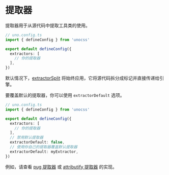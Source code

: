 # 提取器

提取器用于从源代码中提取工具类的使用。

```ts
// uno.config.ts
import { defineConfig } from 'unocss'

export default defineConfig({
  extractors: [
    // 你的提取器
  ],
})
```

默认情况下，[extractorSplit](https://github.com/unocss/unocss/blob/main/packages/core/src/extractors/split.ts) 将始终应用，它将源代码拆分成标记并直接传递给引擎。

要覆盖默认的提取器，你可以使用 `extractorDefault` 选项。

```ts
// uno.config.ts
import { defineConfig } from 'unocss'

export default defineConfig({
  extractors: [
    // 你的提取器
  ],
  // 禁用默认提取器
  extractorDefault: false,
  // 使用你自己的提取器覆盖默认提取器
  extractorDefault: myExtractor,
})
```

例如，请查看 [pug 提取器](https://github.com/unocss/unocss/tree/main/packages/extractor-pug) 或 [attributify 提取器](https://github.com/unocss/unocss/blob/main/packages/preset-attributify/src/extractor.ts) 的实现。
